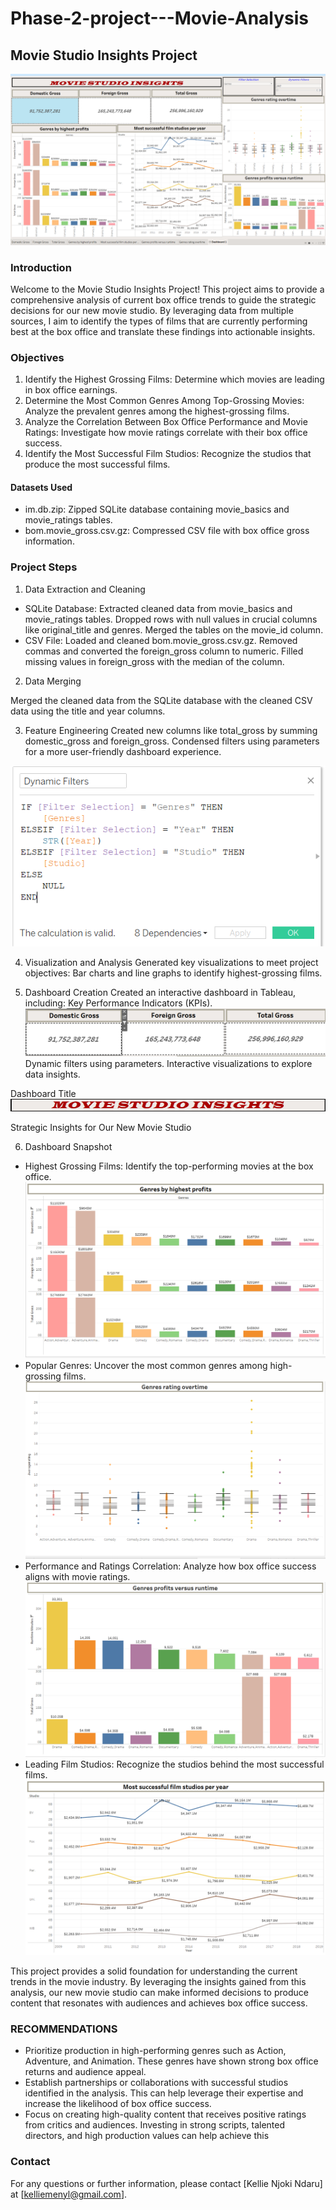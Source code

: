 # Phase-2-project---Movie-Analysis

## Movie Studio Insights Project
![alt text](IMAGES/image-8.png)

### Introduction

Welcome to the Movie Studio Insights Project! This project aims to provide a comprehensive analysis of current box office trends to guide the strategic decisions for our new movie studio. By leveraging data from multiple sources, I aim to identify the types of films that are currently performing best at the box office and translate these findings into actionable insights.

### Objectives

1. Identify the Highest Grossing Films: Determine which movies are leading in box office earnings.
2. Determine the Most Common Genres Among Top-Grossing Movies: Analyze the prevalent genres among the highest-grossing films.
3. Analyze the Correlation Between Box Office Performance and Movie Ratings: Investigate how movie ratings correlate with their box office success.
4. Identify the Most Successful Film Studios: Recognize the studios that produce the most successful films.

#### Datasets Used

* im.db.zip: Zipped SQLite database containing movie_basics and movie_ratings tables.
* bom.movie_gross.csv.gz: Compressed CSV file with box office gross information.

### Project Steps

1. Data Extraction and Cleaning

* SQLite Database:
Extracted  cleaned data from movie_basics and movie_ratings tables.
Dropped rows with null values in crucial columns like original_title and genres.
Merged the tables on the movie_id column.
* CSV File:
Loaded and cleaned bom.movie_gross.csv.gz.
Removed commas and converted the foreign_gross column to numeric.
Filled missing values in foreign_gross with the median of the column.

2. Data Merging

Merged the cleaned data from the SQLite database with the cleaned CSV data using the title and year columns.

3. Feature Engineering
Created new columns like total_gross by summing domestic_gross and foreign_gross.
Condensed filters using parameters for a more user-friendly dashboard experience.

  ![alt text](IMAGES/image.png)
   

4. Visualization and Analysis
Generated key visualizations to meet project objectives:
Bar charts and line graphs to identify highest-grossing films.

5. Dashboard Creation
Created an interactive dashboard in Tableau, including:
Key Performance Indicators (KPIs).
![alt text](IMAGES/image-5.png)
Dynamic filters using parameters.
Interactive visualizations to explore data insights.

Dashboard Title
![alt text](IMAGES/image-6.png)

Strategic Insights for Our New Movie Studio

6. Dashboard Snapshot

* Highest Grossing Films: Identify the top-performing movies at the box office.
  ![alt text](IMAGES/image-1.png)
* Popular Genres: Uncover the most common genres among high-grossing films.
  ![alt text](IMAGES/image-2.png)
* Performance and Ratings Correlation: Analyze how box office success aligns with movie ratings.
  ![alt text](IMAGES/image-4.png)
* Leading Film Studios: Recognize the studios behind the most successful films.
  ![alt text](IMAGES/image-3.png)


This project provides a solid foundation for understanding the current trends in the movie industry. By leveraging the insights gained from this analysis, our new movie studio can make informed decisions to produce content that resonates with audiences and achieves box office success.

### RECOMMENDATIONS

* Prioritize production in high-performing genres such as Action, Adventure, and Animation. These genres have shown strong box office returns and audience appeal.
* Establish partnerships or collaborations with successful studios identified in the analysis. This can help leverage their expertise and increase the likelihood of box office success.
* Focus on creating high-quality content that receives positive ratings from critics and audiences. Investing in strong scripts, talented directors, and high production values can help achieve this

### Contact

For any questions or further information, please contact [Kellie Njoki Ndaru] at [kelliemenyl@gmail.com].